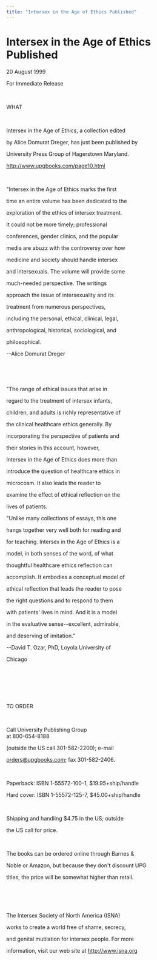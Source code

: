 ```yaml
---
title: "Intersex in the Age of Ethics Published"
---
```


# Intersex in the Age of Ethics Published

  
  


20 August 1999

  
  


For Immediate Release

  
  


&nbsp;

  
  


WHAT

  
  


&nbsp;

  
  


Intersex in the Age of Ethics, a collection edited 

  
  


by Alice Domurat Dreger, has just been published by 

  
  


University Press Group of Hagerstown Maryland.

  
  


http://www.upgbooks.com/page10.html

  
  


&nbsp;

  
  


"Intersex in the Age of Ethics marks the first 

  
  


time an entire volume has been dedicated to the 

  
  


exploration of the ethics of intersex treatment. 

  
  


It could not be more timely; professional 

  
  


conferences, gender clinics, and the popular 

  
  


media are abuzz with the controversy over how 

  
  


medicine and society should handle intersex 

  
  


and intersexuals. The volume will provide some 

  
  


much-needed perspective. The writings 

  
  


approach the issue of intersexuality and its 

  
  


treatment from numerous perspectives, 

  
  


including the personal, ethical, clinical, legal, 

  
  


anthropological, historical, sociological, and 

  
  


philosophical.

  
  


--Alice Domurat Dreger

  
  


&nbsp;

  
  


&nbsp;

  
  


"The range of ethical issues that arise in 

  
  


regard to the treatment of intersex infants, 

  
  


children, and adults is richly representative of 

  
  


the clinical healthcare ethics generally. By 

  
  


incorporating the perspective of patients and 

  
  


their stories in this account, however, 

  
  


Intersex in the Age of Ethics does more than 

  
  


introduce the question of healthcare ethics in 

  
  


microcosm. It also leads the reader to 

  
  


examine the effect of ethical reflection on the 

  
  


lives of patients.

  
  


"Unlike many collections of essays, this one 

  
  


hangs together very well both for reading and 

  
  


for teaching. Intersex in the Age of Ethics is a 

  
  


model, in both senses of the word, of what 

  
  


thoughtful healthcare ethics reflection can 

  
  


accomplish. It embodies a conceptual model of 

  
  


ethical reflection that leads the reader to pose 

  
  


the right questions and to respond to them 

  
  


with patients' lives in mind. And it is a model 

  
  


in the evaluative sense--excellent, admirable, 

  
  


and deserving of imitation."

  
  


--David T. Ozar, PhD, Loyola University of 

  
  


Chicago

  
  


&nbsp;

  
  


&nbsp;

  
  


&nbsp;

  
  


TO ORDER

  
  


&nbsp;

  
  


Call University Publishing Group  
at 800-654-8188

  
  


(outside the US call 301-582-2200); e-mail 

  
  


orders@upgbooks.com; fax 301-582-2406. 

  
  


&nbsp;

  
  


Paperback: ISBN 1-55572-100-1, $19.95+ship/handle

  
  


Hard cover: ISBN 1-55572-125-7, $45.00+ship/handle

  
  


&nbsp;

  
  


Shipping and handling $4.75 in the US; outside

  
  


the US call for price.

  
  


&nbsp;

  
  


The books can be ordered online through Barnes & 

  
  


Noble or Amazon, but because they don't discount UPG 

  
  


titles, the price will be somewhat higher than retail.

  
  


&nbsp;

  
  


###

  
  


&nbsp;

  
  


The Intersex Society of North America (ISNA) 

  
  


works to create a world free of shame, secrecy,

  
  


and genital mutilation for intersex people. For more 

  
  


information, visit our web site at http://www.isna.org